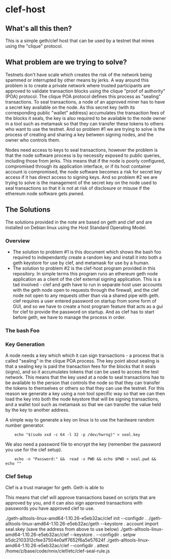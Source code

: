 # clef-host

## What's all this then?

This is a simple geth/clef host that can be used by a testnet that mines using the "clique" protocol.

## What problem are we trying to solve?

Testnets don't have scale which creates the risk of the network being spammed or interrupted by other means by jerks.  A way around this problem is to create a private network where trusted participants are approved to validate transaction blocks using the clique "proof of authority" (POA) protocol.  The clique POA protocol defines this process as "sealing" transactions.  To seal transactions, a node of an approved miner has to have a secret key available on the node. As this secret key (with its corresponding public "wallet" address) accumulates the transaction fees of the blocks it seals, the key is also required to be available to the node owner in a tool such as metamask so that they can transfer these tokens to others who want to use the testnet.  And so problem #1 we are trying to solve is the process of creating and sharing a key between signing nodes, and the owner who controls them.

Nodes need access to keys to seal transactions, however the problem is that the node software process is by necessity exposed to public queries, including those from jerks.  This means that if the node is poorly configured, compromised through its application interface, or if its host container account is compromised, the node software becomes a risk for secret key access if it has direct access to signing keys.  And so problem #2 we are trying to solve is the management of the secret key on the node used to seal transactions so that it is not at risk of disclosure or misuse if the ethereum node software gets pwned.

## The Solutions

The solutions provided in the note are based on geth and clef and are installed on Debian linux using the Host Standard Operating Model.

### Overview

* The solution to problem #1 is this document which shows the bash foo required to independantly create a random key and install it into both a geth keystore for use by clef, and metamask for use by a human.
* The solution to problem #2 is the clef-host program provided in this repository.  In simple terms this program runs an ethereum geth node application as a client of the clef external signing application.  This is a tad involved - clef and geth have to run in separate host user accounts with the geth node open to requests through the firewall, and the clef node not open to any requests other than via a shared pipe with geth.  clef requires a user entered password on startup from some form of GUI, and so we have to create a host program feature that acts as a gui for clef to provide the password on startup.  And as clef has to start before geth, we have to manage the process in order.  

### The bash Foo






### Key Generation

A node needs a key which which it can sign transactions - a process that is called "sealing" in the clique POA process.  The key point about sealing is that a sealing key is paid the transaction fees for the blocks that it seals (signs), and so it accumulates tokens that can be used to access the test network.  This means that the key used at a node to seal transactions has to be available to the person that controls the node so that they can transfer the tokens to themselves or others so that they can use the testnet.  For this reason we generate a key using a non tool specific way so that we can then load the key into both the node keystore that will be signing transactions, and a wallet tool such as metamask so that we can transfer the value held by the key to another address.

A simple way to generate a key on linux is to use the hardware random number generator.

```
    echo "$(sudo xxd -c 64 -l 32 -p /dev/hwrng)" > seal.key
```

We also need a password file to encrypt the key (remember the password you use for the clef setup).

```
    echo -n "Password:" &&  read -s PWD && echo $PWD > seal.pwd && echo ""
```

### Clef Setup

Clef is a trust manager for geth.  Geth is able to 

This means that clef will approve transactions based on scripts that are approved by you, and it can also sign approved transactions with passwords you have approved clef to use.  


./geth-alltools-linux-amd64-1.10.26-e5eb32ac/clef init --configdir . 
./geth-alltools-linux-amd64-1.10.26-e5eb32ac/geth --keystore . account import seal.skey 
(save the address from above to use below)
./geth-alltools-linux-amd64-1.10.26-e5eb32ac/clef --keystore . --configdir . setpw b5dc2103312cfee37504e0aff7652f6a5e57624f
./geth-alltools-linux-amd64-1.10.26-e5eb32ac/clef --configdir . attest /home/z/base/code/nnix/clef/etc/clef-seal-rule.js


